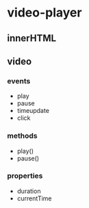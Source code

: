 # video-player

## innerHTML

## video

### events

- play
- pause
- timeupdate
- click

### methods

- play()
- pause()

### properties

- duration
- currentTime
